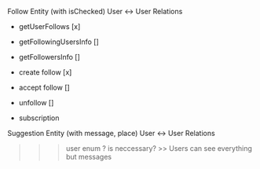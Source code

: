 Follow Entity (with isChecked) User <-> User Relations

- getUserFollows [x]
- getFollowingUsersInfo []
- getFollowersInfo []
- create follow [x]
- accept follow []
- unfollow []

- subscription

Suggestion Entity (with message, place) User <-> User Relations

> > > user enum ? is neccessary? >> Users can see everything but messages
